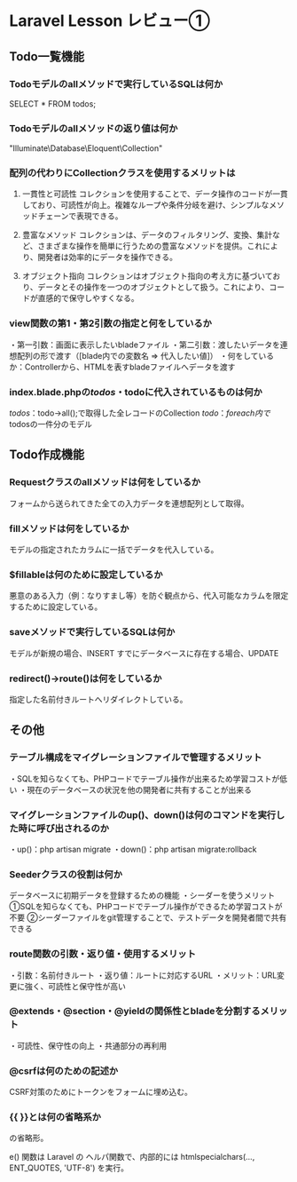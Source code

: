 # Laravel Lesson レビュー①

## Todo一覧機能

### Todoモデルのallメソッドで実行しているSQLは何か
SELECT * FROM todos;

### Todoモデルのallメソッドの返り値は何か
"Illuminate\Database\Eloquent\Collection"

### 配列の代わりにCollectionクラスを使用するメリットは
1. 一貫性と可読性
コレクションを使用することで、データ操作のコードが一貫しており、可読性が向上。複雑なループや条件分岐を避け、シンプルなメソッドチェーンで表現できる。

2. 豊富なメソッド
コレクションは、データのフィルタリング、変換、集計など、さまざまな操作を簡単に行うための豊富なメソッドを提供。これにより、開発者は効率的にデータを操作できる。

3. オブジェクト指向
コレクションはオブジェクト指向の考え方に基づいており、データとその操作を一つのオブジェクトとして扱う。これにより、コードが直感的で保守しやすくなる。

### view関数の第1・第2引数の指定と何をしているか
・第一引数：画面に表示したいbladeファイル
・第二引数：渡したいデータを連想配列の形で渡す（[blade内での変数名 => 代入したい値]）
・何をしているか：Controllerから、HTMLを表すbladeファイルへデータを渡す

### index.blade.phpの$todos・$todoに代入されているものは何か
$todos：$todo->all();で取得した全レコードのCollection
$todo：foreach内で$todosの一件分のモデル

## Todo作成機能

### Requestクラスのallメソッドは何をしているか
フォームから送られてきた全ての入力データを連想配列として取得。

### fillメソッドは何をしているか
モデルの指定されたカラムに一括でデータを代入している。

### $fillableは何のために設定しているか
悪意のある入力（例：なりすまし等）を防ぐ観点から、代入可能なカラムを限定するために設定している。

### saveメソッドで実行しているSQLは何か
モデルが新規の場合、INSERT
すでにデータベースに存在する場合、UPDATE

### redirect()->route()は何をしているか
指定した名前付きルートへリダイレクトしている。

## その他

### テーブル構成をマイグレーションファイルで管理するメリット
・SQLを知らなくても、PHPコードでテーブル操作が出来るため学習コストが低い
・現在のデータベースの状況を他の開発者に共有することが出来る

### マイグレーションファイルのup()、down()は何のコマンドを実行した時に呼び出されるのか
・up()：php artisan migrate
・down()：php artisan migrate:rollback

### Seederクラスの役割は何か
データベースに初期データを登録するための機能
・シーダーを使うメリット
①SQLを知らなくても、PHPコードでテーブル操作ができるため学習コストが不要
②シーダーファイルをgit管理することで、テストデータを開発者間で共有できる

### route関数の引数・返り値・使用するメリット
・引数：名前付きルート
・返り値：ルートに対応するURL
・メリット：URL変更に強く、可読性と保守性が高い

### @extends・@section・@yieldの関係性とbladeを分割するメリット
・可読性、保守性の向上
・共通部分の再利用

### @csrfは何のための記述か
CSRF対策のためにトークンをフォームに埋め込む。

### {{ }}とは何の省略系か
<?php echo e(...); ?> の省略形。
e() 関数は Laravel の ヘルパ関数で、内部的には htmlspecialchars(..., ENT_QUOTES, 'UTF-8') を実行。